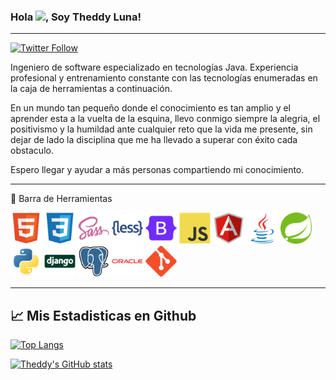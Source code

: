 ### Hola <img src="https://raw.githubusercontent.com/MartinHeinz/MartinHeinz/master/wave.gif" width="30px">, Soy Theddy Luna!
---
[![Twitter Follow](https://img.shields.io/twitter/follow/LunaTheddy?label=S%C3%ADgueme%20en%20Twitter&style=social)](https://twitter.com/intent/follow?screen_name=LunaTheddy)

Ingeniero de software especializado en tecnologías Java. Experiencia profesional y entrenamiento constante con las tecnologías enumeradas en la caja de herramientas a continuación.

En un mundo tan pequeño donde el conocimiento es tan amplio y el aprender esta a la vuelta de la esquina, llevo conmigo siempre la alegria, el positivismo y la humildad ante cualquier reto que la vida me presente, sin dejar de lado la disciplina que me ha llevado a superar con éxito cada obstaculo.

Espero llegar y ayudar a más personas compartiendo mi conocimiento.

---

🧰 Barra de Herramientas

<img src="https://raw.githubusercontent.com/devicons/devicon/c7d326b6009e60442abc35fa45706d6f30ee4c8e/icons/html5/html5-original.svg" alt="Html5 Logo" width="50" height="50"/> <img src="https://raw.githubusercontent.com/devicons/devicon/c7d326b6009e60442abc35fa45706d6f30ee4c8e/icons/css3/css3-original.svg" alt="Css3 Logo" width="50" height="50"/> <img src="https://raw.githubusercontent.com/devicons/devicon/c7d326b6009e60442abc35fa45706d6f30ee4c8e/icons/sass/sass-original.svg" alt="Saas Logo" width="50" height="50"/> <img src="https://raw.githubusercontent.com/devicons/devicon/c7d326b6009e60442abc35fa45706d6f30ee4c8e/icons/less/less-plain-wordmark.svg" alt="Less Logo" width="50" height="50"/> <img src="https://raw.githubusercontent.com/devicons/devicon/c7d326b6009e60442abc35fa45706d6f30ee4c8e/icons/bootstrap/bootstrap-plain.svg" alt="Bootstrap Logo" width="50" height="50"/> <img src="https://raw.githubusercontent.com/devicons/devicon/c7d326b6009e60442abc35fa45706d6f30ee4c8e/icons/javascript/javascript-original.svg" alt="Javascript Logo" width="50" height="50"/> <img src="https://raw.githubusercontent.com/devicons/devicon/c7d326b6009e60442abc35fa45706d6f30ee4c8e/icons/angularjs/angularjs-original.svg" alt="Angular Logo" width="50" height="50"/> <img src="https://raw.githubusercontent.com/devicons/devicon/c7d326b6009e60442abc35fa45706d6f30ee4c8e/icons/java/java-original.svg" alt="Java Logo" width="50" height="50"/> <img src="https://github.com/devicons/devicon/blob/master/icons/spring/spring-original.svg" alt="Spring Logo" width="50" height="50"/><img src="https://raw.githubusercontent.com/devicons/devicon/c7d326b6009e60442abc35fa45706d6f30ee4c8e/icons/python/python-original.svg" alt="Python Logo" width="50" height="50"/> <img src="https://raw.githubusercontent.com/devicons/devicon/c7d326b6009e60442abc35fa45706d6f30ee4c8e/icons/django/django-original.svg" alt="Django Logo" width="50" height="50"/> <img src="https://raw.githubusercontent.com/devicons/devicon/c7d326b6009e60442abc35fa45706d6f30ee4c8e/icons/postgresql/postgresql-original.svg" alt="Postgres Logo" width="50" height="50"/> <img src="https://raw.githubusercontent.com/devicons/devicon/c7d326b6009e60442abc35fa45706d6f30ee4c8e/icons/oracle/oracle-original.svg" alt="Oracle Logo" width="50" height="50"/> <img src="https://raw.githubusercontent.com/devicons/devicon/c7d326b6009e60442abc35fa45706d6f30ee4c8e/icons/git/git-original.svg" alt="Git Logo" width="50" height="50"/>

---


## &#x1f4c8; Mis Estadisticas en Github

[![Top Langs](https://github-readme-stats.vercel.app/api/top-langs/?username=tluna&hide=java,html,css&theme=highcontrast&locale=es)](https://github.com/anuraghazra/github-readme-stats)

[![Theddy's GitHub stats](https://github-readme-stats.vercel.app/api?username=tluna&show_icons=true&theme=highcontrast&locale=es)](https://github.com/anuraghazra/github-readme-stats)



<!--
**tluna/tluna** is a ✨ _special_ ✨ repository because its `README.md` (this file) appears on your GitHub profile.

Here are some ideas to get you started:

- 🔭 I’m currently working on ...
- 🌱 I’m currently learning ...
- 👯 I’m looking to collaborate on ...
- 🤔 I’m looking for help with ...
- 💬 Ask me about ...
- 📫 How to reach me: ...
- 😄 Pronouns: ...
- ⚡ Fun fact: ...
-->
